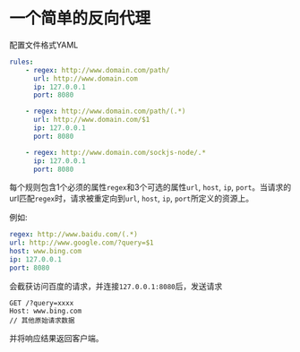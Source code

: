 ﻿# 一个简单的反向代理
配置文件格式YAML
```yaml
rules:
    - regex: http://www.domain.com/path/
      url: http://www.domain.com
      ip: 127.0.0.1
      port: 8080

    - regex: http://www.domain.com/path/(.*)
      url: http://www.domain.com/$1
      ip: 127.0.0.1
      port: 8080

    - regex: http://www.domain.com/sockjs-node/.*
      ip: 127.0.0.1
      port: 8080
```

每个规则包含1个必须的属性`regex`和3个可选的属性`url`, `host`, `ip`, `port`。当请求的url匹配`regex`时，请求被重定向到`url`, `host`, `ip`, `port`所定义的资源上。

例如:
```yaml
regex: http://www.baidu.com/(.*)
url: http://www.google.com/?query=$1
host: www.bing.com
ip: 127.0.0.1
port: 8080
```
会截获访问百度的请求，并连接`127.0.0.1:8080`后，发送请求
```
GET /?query=xxxx
Host: www.bing.com
// 其他原始请求数据
```
并将响应结果返回客户端。